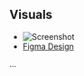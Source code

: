 ## Visuals
- ![Screenshot](path_to_screenshot.png)
- [Figma Design](https://www.figma.com/design/O8PjeaqmViGNNN0fmGksdk/one-piece-road-game?node-id=0-1&p=f&t=1yF9Mb3eUSU2UlMm-0)

...